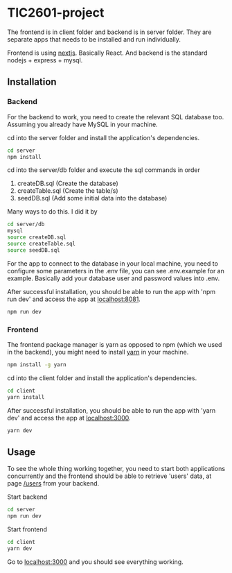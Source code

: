 # TIC2601-project

The frontend is in client folder and backend is in server folder.
They are separate apps that needs to be installed and run individually.

Frontend is using [nextjs](https://nextjs.org/). Basically React. And backend is the standard nodejs + express + mysql.

## Installation

### Backend

For the backend to work, you need to create the relevant SQL database too.
Assuming you already have MySQL in your machine.

cd into the server folder and install the application's dependencies.

```bash
cd server
npm install
```

cd into the server/db folder and execute the sql commands in order

1. createDB.sql (Create the database)
2. createTable.sql (Create the table/s)
3. seedDB.sql (Add some initial data into the database)

Many ways to do this. I did it by

```bash
cd server/db
mysql
source createDB.sql
source createTable.sql
source seedDB.sql
```

For the app to connect to the database in your local machine, you need to configure some parameters in the .env file, you can see .env.example for an example. Basically add your database user and password values into .env.

After successful installation, you should be able to run the app with 'npm run dev' and access the app at [localhost:8081]("http://localhost:8081/").

```bash
npm run dev
```

### Frontend

The frontend package manager is yarn as opposed to npm (which we used in the backend), you might need to install [yarn]("https://yarnpkg.com/getting-started/install") in your machine.

```bash
npm install -g yarn
```

cd into the client folder and install the application's dependencies.

```bash
cd client
yarn install
```

After successful installation, you should be able to run the app with 'yarn dev' and access the app at [localhost:3000]("http://localhost:3000/").

```bash
yarn dev
```

## Usage

To see the whole thing working together, you need to start both applications concurrently and the frontend should be able to retrieve 'users' data, at page [/users]("http://localhost:3000/users") from your backend.

Start backend

```bash
cd server
npm run dev
```

Start frontend

```bash
cd client
yarn dev
```

Go to [localhost:3000]("http://localhost:3000/") and you should see everything working.
